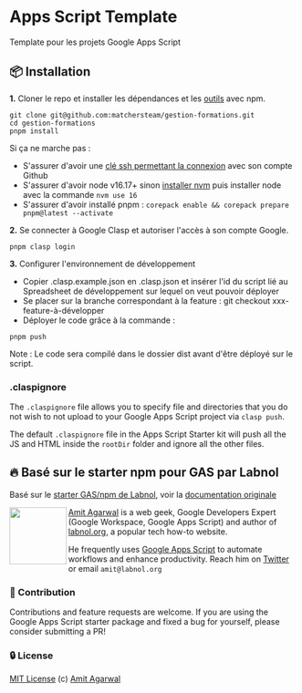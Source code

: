 # Apps Script Template

Template pour les projets Google Apps Script

## :package: Installation

**1.** Cloner le repo et installer les dépendances et les [outils](TOOLS.md) avec npm.

```
git clone git@github.com:matchersteam/gestion-formations.git
cd gestion-formations
pnpm install
```

Si ça ne marche pas :
- S'assurer d'avoir une [clé ssh permettant la connexion](https://docs.github.com/en/authentication/connecting-to-github-with-ssh) avec son compte Github
- S'assurer d'avoir node v16.17+ sinon [installer nvm](https://github.com/nvm-sh/nvm) puis installer node avec la commande `nvm use 16`
- S'assurer d'avoir installé pnpm : `corepack enable && corepack prepare pnpm@latest --activate`

**2.** Se connecter à Google Clasp et autoriser l'accès à son compte Google.

```
pnpm clasp login
```

**3.** Configurer l'environnement de développement

- Copier .clasp.example.json en .clasp.json et insérer l'id du script lié au Spreadsheet de développement sur lequel on veut pouvoir déployer
- Se placer sur la branche correspondant à la feature : git checkout xxx-feature-à-développer
- Déployer le code grâce à la commande :
```
pnpm push
```

Note : Le code sera compilé dans le dossier dist avant d'être déployé sur le script.

### .claspignore

The `.claspignore` file allows you to specify file and directories that you do not wish to not upload to your Google Apps Script project via `clasp push`.

The default `.claspignore` file in the Apps Script Starter kit will push all the JS and HTML inside the `rootDir` folder and ignore all the other files.

## :fire: Basé sur le starter npm pour GAS par Labnol

Basé sur le [starter GAS/npm de Labnol](https://github.com/labnol/apps-script-starter), voir la [documentation originale](https://github.com/labnol/apps-script-starter/blob/master/README.md)

<img align="left" width="100" height="100" src="https://pbs.twimg.com/profile_images/1320276905271070727/zQUrdqxO_200x200.jpg">

[Amit Agarwal](https://www.labnol.org/about) is a web geek, Google Developers Expert (Google Workspace, Google Apps Script) and author of [labnol.org](https://www.labnol.org/), a popular tech how-to website.

He frequently uses [Google Apps Script](https://ctrlq.org/) to automate workflows and enhance productivity. Reach him on [Twitter](https://twitter.com/labnol) or email `amit@labnol.org`

### :cherry_blossom: Contribution

Contributions and feature requests are welcome. If you are using the Google Apps Script starter package and fixed a bug for yourself, please consider submitting a PR!

### :lock: License

[MIT License](https://github.com/labnol/apps-script-starter/blob/master/LICENSE) (c) [Amit Agarwal](https://www.labnol.org/about/)
